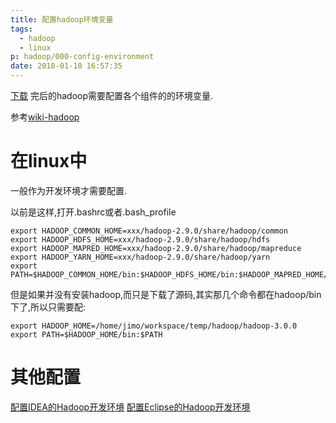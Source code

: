 ```yaml
---
title: 配置hadoop环境变量
tags:
  - hadoop
  - linux
p: hadoop/000-config-environment
date: 2018-01-10 16:57:35
---
```

[下载](http://ftp.cuhk.edu.hk/pub/packages/apache.org/hadoop/common/current/hadoop-3.0.0.tar.gz)
完后的hadoop需要配置各个组件的的环境变量.

参考[wiki-hadoop](https://wiki.apache.org/hadoop/HowToSetupYourDevelopmentEnvironment)

# 在linux中
一般作为开发环境才需要配置.

以前是这样,打开.bashrc或者.bash_profile
```
export HADOOP_COMMON_HOME=xxx/hadoop-2.9.0/share/hadoop/common
export HADOOP_HDFS_HOME=xxx/hadoop-2.9.0/share/hadoop/hdfs
export HADOOP_MAPRED_HOME=xxx/hadoop-2.9.0/share/hadoop/mapreduce
export HADOOP_YARN_HOME=xxx/hadoop-2.9.0/share/hadoop/yarn
export PATH=$HADOOP_COMMON_HOME/bin:$HADOOP_HDFS_HOME/bin:$HADOOP_MAPRED_HOME/bin:$PATH
```
但是如果并没有安装hadoop,而只是下载了源码,其实那几个命令都在hadoop/bin下了,所以只需要配:
```
export HADOOP_HOME=/home/jimo/workspace/temp/hadoop/hadoop-3.0.0
export PATH=$HADOOP_HOME/bin:$PATH
```

# 其他配置

[配置IDEA的Hadoop开发环境](https://wiki.apache.org/hadoop/HadoopUnderIDEA)
[配置Eclipse的Hadoop开发环境](https://wiki.apache.org/hadoop/EclipseEnvironment)

